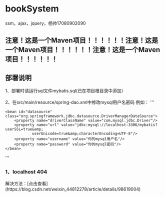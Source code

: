 # bookSystem
ssm，ajax，jquery，杨帅17080902090
<h2>注意！这是一个Maven项目！！！！！！注意！这是一个Maven项目！！！！！！注意！这是一个Maven项目！！！！！！<h2>

<h2>部署说明</h2>

1、部署时请运行sql文件mybatis.sql(已在项目根目录中添加）<br><br>
2、在src/main/resource/spring-dao.xml中修改mysql用户名密码
例如：
'''
<!--data source-->
    <bean id="datasource" class="org.springframework.jdbc.datasource.DriverManagerDataSource">
        <property name="driverClassName" value="com.mysql.jdbc.Driver"/>
        <property name="url" value="jdbc:mysql://localhost:3306/mybatis?userSSL=true&amp;
                userUnicode=true&amp;characterEncoding=UTF-8"/>
        <property name="username" value="你的mysql用户名"/>
        <property name="password" value="你的mysql密码"/>
    </bean>
'''

<h3>1、localhost   404</h3>
  解决方法：[点击查看](https://blog.csdn.net/weixin_44812278/article/details/98619004)


